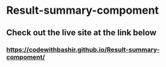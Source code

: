 # Result-summary-compoment

## Check out the live site at the link below

### https://codewithbashir.github.io/Result-summary-compoment/
